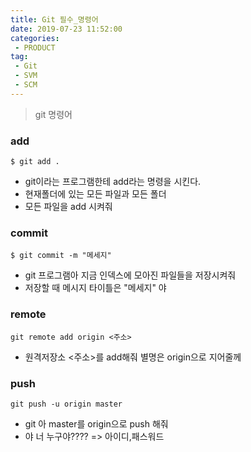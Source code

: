 ```yaml
---
title: Git 필수_명령어
date: 2019-07-23 11:52:00
categories:
 - PRODUCT
tag:
 - Git
 - SVM
 - SCM
---
```


> git 명령어

### **add**

```
$ git add .
```

- git이라는 프로그램한테 add라는 명령을 시킨다.
- 현재폴더에 있는 모든 파일과 모든 폴더
- 모든 파일을  add 시켜줘

### **commit**

```
$ git commit -m "메세지"
```

- git 프로그램아 지금 인덱스에 모아진 파일들을 저장시켜줘
- 저장할 때 메시지 타이틀은 "메세지" 야

### **remote**

```
git remote add origin <주소>
```

- 원격저장소 <주소>를 add해줘 별명은  origin으로 지어줄께

### **push**

```
git push -u origin master
```

- git 아 master를 origin으로 push 해줘
- 야 너 누구야???? => 아이디,패스워드